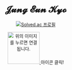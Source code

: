 
<div align="center">
  
# 𝓙𝓾𝓷𝓰 𝓔𝓾𝓷 𝓚𝔂𝓸
</div>

<div align="center">
  
[![Solved.ac
프로필](http://mazassumnida.wtf/api/generate_badge?boj=kyoc)](https://solved.ac/kyoc)

<a href="https://kyo-0209.notion.site/0e677e5ec6c3467a993e3ebef1fee2b6?pvs=4" target="_blank">
    <img src="https://upload.wikimedia.org/wikipedia/commons/thumb/e/e9/Notion-logo.svg/1024px-Notion-logo.svg.png" alt="위의 이미지를 누르면 연결됩니다." width="100" height="100">
</a>
 아이콘 클릭!
</div>
